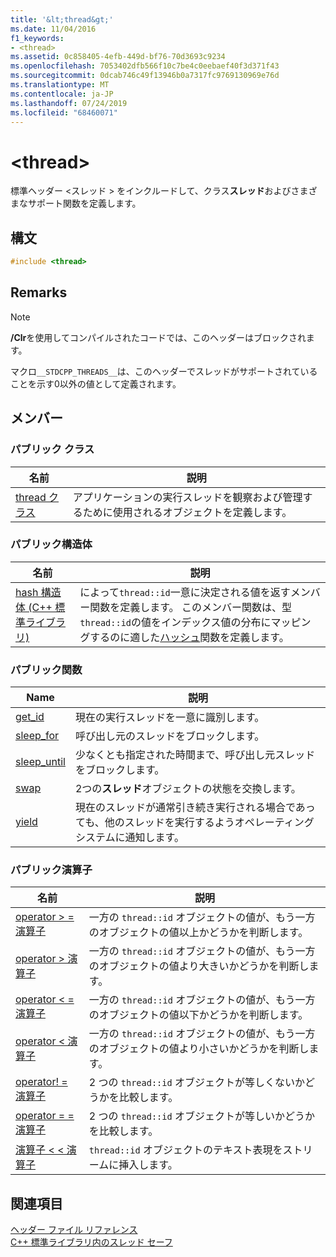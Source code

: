 ```yaml
---
title: '&lt;thread&gt;'
ms.date: 11/04/2016
f1_keywords:
- <thread>
ms.assetid: 0c858405-4efb-449d-bf76-70d3693c9234
ms.openlocfilehash: 7053402dfb566f10c7be4c0eebaef40f3d371f43
ms.sourcegitcommit: 0dcab746c49f13946b0a7317fc9769130969e76d
ms.translationtype: MT
ms.contentlocale: ja-JP
ms.lasthandoff: 07/24/2019
ms.locfileid: "68460071"
---
```

# <a name="ltthreadgt"></a>&lt;thread&gt;

標準ヘッダー \<スレッド > をインクルードして、クラス**スレッド**およびさまざまなサポート関数を定義します。

## <a name="syntax"></a>構文

```cpp
#include <thread>
```

## <a name="remarks"></a>Remarks

> [!NOTE]
> **/Clr**を使用してコンパイルされたコードでは、このヘッダーはブロックされます。

マクロ`__STDCPP_THREADS__`は、このヘッダーでスレッドがサポートされていることを示す0以外の値として定義されます。

## <a name="members"></a>メンバー

### <a name="public-classes"></a>パブリック クラス

|名前|説明|
|----------|-----------------|
|[thread クラス](../standard-library/thread-class.md)|アプリケーションの実行スレッドを観察および管理するために使用されるオブジェクトを定義します。|

### <a name="public-structures"></a>パブリック構造体

|名前|説明|
|----------|-----------------|
|[hash 構造体 (C++ 標準ライブラリ)](../standard-library/hash-structure-stl.md)|によって`thread::id`一意に決定される値を返すメンバー関数を定義します。 このメンバー関数は、型`thread::id`の値をインデックス値の分布にマッピングするのに適した[ハッシュ](../standard-library/hash-class.md)関数を定義します。|

### <a name="public-functions"></a>パブリック関数

|Name|説明|
|----------|-----------------|
|[get_id](../standard-library/thread-functions.md#get_id)|現在の実行スレッドを一意に識別します。|
|[sleep_for](../standard-library/thread-functions.md#sleep_for)|呼び出し元のスレッドをブロックします。|
|[sleep_until](../standard-library/thread-functions.md#sleep_until)|少なくとも指定された時間まで、呼び出し元スレッドをブロックします。|
|[swap](../standard-library/thread-functions.md#swap)|2つの**スレッド**オブジェクトの状態を交換します。|
|[yield](../standard-library/thread-functions.md#yield)|現在のスレッドが通常引き続き実行される場合であっても、他のスレッドを実行するようオペレーティング システムに通知します。|

### <a name="public-operators"></a>パブリック演算子

|名前|説明|
|----------|-----------------|
|[operator > = 演算子](../standard-library/thread-operators.md#op_gt_eq)|一方の `thread::id` オブジェクトの値が、もう一方のオブジェクトの値以上かどうかを判断します。|
|[operator > 演算子](../standard-library/thread-operators.md#op_gt)|一方の `thread::id` オブジェクトの値が、もう一方のオブジェクトの値より大きいかどうかを判断します。|
|[operator < = 演算子](../standard-library/thread-operators.md#op_lt_eq)|一方の `thread::id` オブジェクトの値が、もう一方のオブジェクトの値以下かどうかを判断します。|
|[operator < 演算子](../standard-library/thread-operators.md#op_lt)|一方の `thread::id` オブジェクトの値が、もう一方のオブジェクトの値より小さいかどうかを判断します。|
|[operator! = 演算子](../standard-library/thread-operators.md#op_neq)|2 つの `thread::id` オブジェクトが等しくないかどうかを比較します。|
|[operator = = 演算子](../standard-library/thread-operators.md#op_eq_eq)|2 つの `thread::id` オブジェクトが等しいかどうかを比較します。|
|[演算子 < < 演算子](../standard-library/thread-operators.md#op_lt_lt)|`thread::id` オブジェクトのテキスト表現をストリームに挿入します。|

## <a name="see-also"></a>関連項目

[ヘッダー ファイル リファレンス](../standard-library/cpp-standard-library-header-files.md)\
[C++ 標準ライブラリ内のスレッド セーフ](../standard-library/thread-safety-in-the-cpp-standard-library.md)

